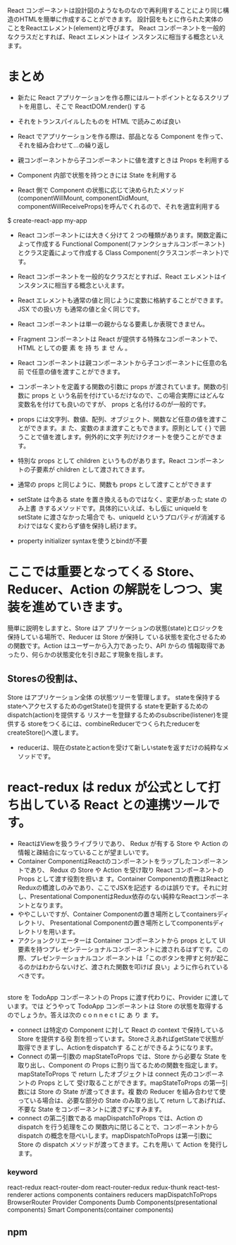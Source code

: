 React コンポーネントは設計図のようなものなので再利用することにより同じ構造のHTMLを簡単に作成することができます。
設計図をもとに作られた実体の ことをReactエレメント(element)と呼びます。
React コンポーネントを一般的なクラスだとすれば、React エレメントはイ ンスタンスに相当する概念といえます。

# まとめ
- 新たに React アプリケーションを作る際にはルートポイントとなるスクリプトを用意し、そこで ReactDOM.render() する
- それをトランスパイルしたものを HTML で読みこめば良い

- React でアプリケーションを作る際は、部品となる Component を作って、それを組み合わせて…の繰り返し
- 親コンポーネントから子コンポーネントに値を渡すときは Props を利用する
- Component 内部で状態を持つときには State を利用する
- React 側で Component の状態に応じて決められたメソッド(componentWillMount, componentDidMount, componentWillReceiveProps)を呼んでくれるので、それを適宜利用する


$ create-react-app my-app
- React コンポーネントには大きく分けて 2 つの種類があります。関数定義によって作成する Functional Component(ファンクショナルコンポーネント)とクラス定義によって作成する Class Component(クラスコンポーネント)です。
-  React コンポーネントを一般的なクラスだとすれば、React エレメントはイ ンスタンスに相当する概念といえます。
- React エレメントも通常の値と同じように変数に格納することができます。JSX での扱い方 も通常の値と全く同じです。
- React コンポーネントは単一の親からなる要素しか表現できません。
- Fragment コンポーネントは React が提供する特殊なコンポーネントで、HTML としての要 素 を 持 ち ま せ ん 。
- React コンポーネントは親コンポーネントから子コンポーネントに任意の名前 で任意の値を渡すことができます。
- コンポーネントを定義する関数の引数に props が渡されています。関数の引数に props と いう名前を付けているだけなので、この場合実際にはどんな変数名を付けても良いのですが、 props と名付けるのが一般的です。
- props には文字列、数値、配列、オブジェクト、関数など任意の値を渡すことができます。ま た、変数のまま渡すこともできます。原則として { } で囲うことで値を渡します。例外的に文字 列だけクオートを使うことができます。
- 特別な props として children というものがあります。React コンポーネントの子要素が children として渡されてきます。
- 通常の props と同じように、関数も props として渡すことができます

- setState は今ある state を置き換えるものではなく、変更があった state のみ上書 きするメソッドです。具体的にいえば、もし仮に uniqueId を setState に渡さなかった場合で も、uniqueId というプロパティが消滅するわけではなく変わらず値を保持し続けます。
- property initializer syntaxを使うとbindが不要


# ここでは重要となってくる Store、Reducer、Action の解説をしつつ、実装を進めていきます。
簡単に説明をしますと、Store はア プリケーションの状態(state)とロジックを保持している場所で、Reducer は Store が保持し ている状態を変化させるための関数です。Action はユーザーから入力であったり、API からの 情報取得であったり、何らかの状態変化を引き起こす現象を指します。
## Storesの役割は、
Store はアプリケーション全体 の状態ツリーを管理します。
stateを保持する
stateへアクセスするためのgetState()を提供する
stateを更新するためのdispatch(action)を提供する
リスナーを登録するためのsubscribe(listener)を提供する
storeをつくるには、combineReducerでつくられたreducerをcreateStore()へ渡します。
- reducerは、現在のstateとactionを受けて新しいstateを返すだけの純粋なメソッドです。

# react-redux は redux が公式として打ち出している React との連携ツールです。
- ReactはViewを扱うライブラリであり、 Redux が有する Store や Action の情報と疎結合になっていることが望ましいです。
- Container ComponentはReactのコンポーネントをラップしたコンポーネントであり、 Redux の Store や Action を受け取り React コンポーネントの Props として渡す役割を担いま す。Container Componentの責務はReactとReduxの橋渡しのみであり、ここでJSXを記述す るのは誤りです。それに対し、Presentational ComponentはRedux依存のない純粋なReactコンポーネントとなります。
- ややこしいですが、Container Componentの置き場所としてcontainersディレクトリ、 Presentational Componentの置き場所としてcomponentsディレクトリを用います。
- アクションクリエーターは Container コンポーネントから props として UI 要素を持つプレ ゼンテーショナルコンポーネントに渡されるはずです。この際、プレゼンテーショナルコン ポーネントは「このボタンを押すと何が起こるのかはわからないけど、渡された関数を叩けば 良い」ように作られているべきです。
## <Provider store={store}>
store を TodoApp コンポーネントの Props に渡す代わりに、Provider に渡しています。では どうやって TodoApp コンポーネントは Store の状態を取得するのでしょうか。答えは次の c o n n e c t に あ り ま す。
- connect は特定の Component に対して React の context で保持している Store を提供する役 割を担っています。StoreさえあればgetStateで状態が取得できますし、Actionをdispatchす ることができるようになります。
- Connect の第一引数の mapStateToProps では、Store から必要な State を取り出し、Component の Props に割り当てるための関数を指定します。mapStateToProps で return したオブジェクトは connect 先のコンポーネントの Props として 受け取ることができます。mapStateToProps の第一引数には Store の State が渡ってきます。複 数の Reducer を組み合わせて使っている場合は、必要な部分の State のみ取り出して return してあげれば、不要な State をコンポーネントに渡さずにすみます。
- connect の第二引数である mapDispatchToProps では、Action の dispatch を行う処理をこの 関数内に閉じることで、コンポーネントから dispatch の概念を隠ぺいします。mapDispatchToProps は第一引数に Store の dispatch メソッドが渡ってきます。これを用い て Action を発行します。

### keyword
react-redux react-router-dom react-router-redux redux-thunk react-test-renderer
actions components containers reducers
mapDispatchToProps BrowserRouter
Provider Components Dumb Components(presentational components) Smart Components(container components)

## npm
